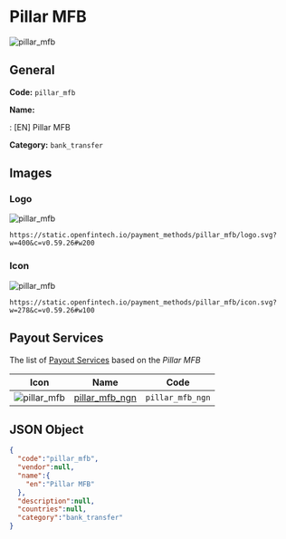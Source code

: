 
# Pillar MFB 
![pillar_mfb](https://static.openfintech.io/payment_methods/pillar_mfb/logo.svg?w=400&c=v0.59.26#w200)  

## General 
**Code:** `pillar_mfb` 
 
**Name:** 
 
:	[EN] Pillar MFB 
 
**Category:** `bank_transfer` 
 

## Images 

### Logo 
![pillar_mfb](https://static.openfintech.io/payment_methods/pillar_mfb/logo.svg?w=400&c=v0.59.26#w200)  

```
https://static.openfintech.io/payment_methods/pillar_mfb/logo.svg?w=400&c=v0.59.26#w200
```  

### Icon 
![pillar_mfb](https://static.openfintech.io/payment_methods/pillar_mfb/icon.svg?w=278&c=v0.59.26#w100)  

```
https://static.openfintech.io/payment_methods/pillar_mfb/icon.svg?w=278&c=v0.59.26#w100
```  

## Payout Services 
 
The list of [Payout Services](/payout-services/) based on the _Pillar MFB_ 

|Icon|Name|Code| 
|:---:|:---:|:---:| 
|![pillar_mfb](https://static.openfintech.io/payout_methods/pillar_mfb/icon.svg?w=278&c=v0.59.26#w40) |[pillar_mfb_ngn](/payout-services/pillar_mfb_ngn/)|`pillar_mfb_ngn`| 
 

## JSON Object 

```json
{
  "code":"pillar_mfb",
  "vendor":null,
  "name":{
    "en":"Pillar MFB"
  },
  "description":null,
  "countries":null,
  "category":"bank_transfer"
}
```  
